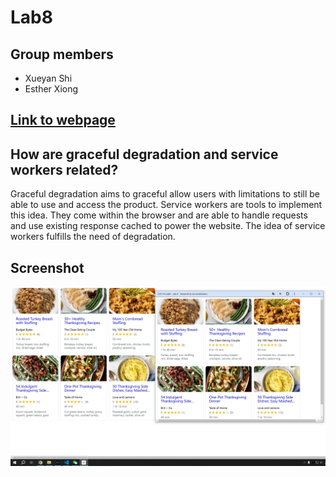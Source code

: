 # Lab8
## Group members
- Xueyan Shi
- Esther Xiong
## [Link to webpage](https://aaron3963.github.io/CSE110-Lab8/)

## How are graceful degradation and service workers related?
Graceful degradation aims to graceful allow users with limitations to still be able to use and access the product. Service workers are tools to implement this idea. They come within the browser and are able to handle requests and use existing response cached to power the website. The idea of service workers fulfills the need of degradation. 


## Screenshot
![pwa](pwa.png)